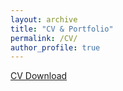 ```yaml
---
layout: archive
title: "CV & Portfolio"
permalink: /CV/
author_profile: true
---
```


[CV Download](/files/AnirudhCV.pdf)
